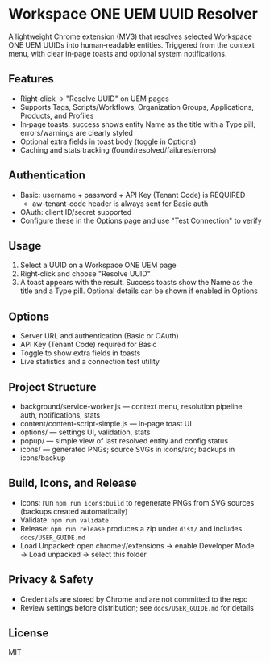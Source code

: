 # Workspace ONE UEM UUID Resolver

A lightweight Chrome extension (MV3) that resolves selected Workspace ONE UEM UUIDs into human‑readable entities. Triggered from the context menu, with clear in‑page toasts and optional system notifications.

## Features
- Right‑click → "Resolve UUID" on UEM pages
- Supports Tags, Scripts/Workflows, Organization Groups, Applications, Products, and Profiles
- In‑page toasts: success shows entity Name as the title with a Type pill; errors/warnings are clearly styled
- Optional extra fields in toast body (toggle in Options)
- Caching and stats tracking (found/resolved/failures/errors)

## Authentication
- Basic: username + password + API Key (Tenant Code) is REQUIRED
  - aw-tenant-code header is always sent for Basic auth
- OAuth: client ID/secret supported
- Configure these in the Options page and use "Test Connection" to verify

## Usage
1) Select a UUID on a Workspace ONE UEM page
2) Right‑click and choose "Resolve UUID"
3) A toast appears with the result. Success toasts show the Name as the title and a Type pill. Optional details can be shown if enabled in Options

## Options
- Server URL and authentication (Basic or OAuth)
- API Key (Tenant Code) required for Basic
- Toggle to show extra fields in toasts
- Live statistics and a connection test utility

## Project Structure
- background/service-worker.js — context menu, resolution pipeline, auth, notifications, stats
- content/content-script-simple.js — in‑page toast UI
- options/ — settings UI, validation, stats
- popup/ — simple view of last resolved entity and config status
- icons/ — generated PNGs; source SVGs in icons/src; backups in icons/backup

## Build, Icons, and Release
- Icons: run `npm run icons:build` to regenerate PNGs from SVG sources (backups created automatically)
- Validate: `npm run validate`
- Release: `npm run release` produces a zip under `dist/` and includes `docs/USER_GUIDE.md`
- Load Unpacked: open chrome://extensions → enable Developer Mode → Load unpacked → select this folder

## Privacy & Safety
- Credentials are stored by Chrome and are not committed to the repo
- Review settings before distribution; see `docs/USER_GUIDE.md` for details

## License
MIT
